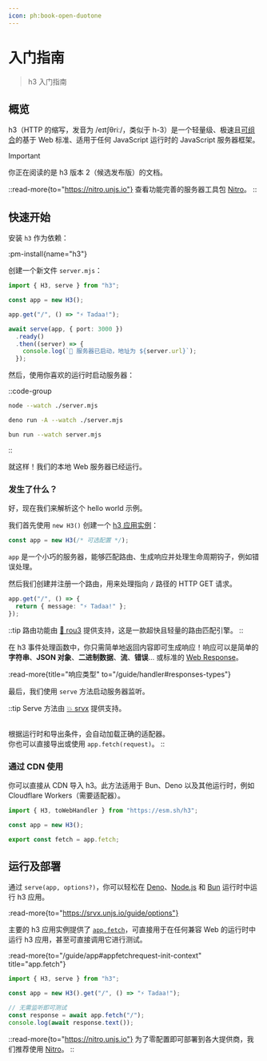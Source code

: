 ```yaml
---
icon: ph:book-open-duotone
---
```


# 入门指南

> h3 入门指南

## 概览

h3（HTTP 的缩写，发音为 /eɪtʃθriː/，类似于 h-3）是一个轻量级、极速且[可组合](/utils)的基于 Web 标准、适用于任何 JavaScript 运行时的 JavaScript 服务器框架。

> [!IMPORTANT]
> 你正在阅读的是 h3 版本 2（候选发布版）的文档。

::read-more{to="https://nitro.unjs.io"}
查看功能完善的服务器工具包 [Nitro](https://nitro.unjs.io)。
::

## 快速开始

安装 `h3` 作为依赖：

:pm-install{name="h3"}

创建一个新文件 `server.mjs`：

```ts [server.mjs]
import { H3, serve } from "h3";

const app = new H3();

app.get("/", () => "⚡️ Tadaa!");

await serve(app, { port: 3000 })
  .ready()
  .then((server) => {
    console.log(`🚀 服务器已启动，地址为 ${server.url}`);
  });
```

然后，使用你喜欢的运行时启动服务器：

::code-group

```bash [node]
node --watch ./server.mjs
```

```bash [deno]
deno run -A --watch ./server.mjs
```

```bash [bun]
bun run --watch server.mjs
```

::

就这样！我们的本地 Web 服务器已经运行。

### 发生了什么？

好，现在我们来解析这个 hello world 示例。

我们首先使用 `new H3()` 创建一个 [h3 应用实例](/guide/app)：

```ts
const app = new H3(/* 可选配置 */);
```

`app` 是一个小巧的服务器，能够匹配路由、生成响应并处理生命周期钩子，例如错误处理。

然后我们创建并注册一个路由，用来处理指向 `/` 路径的 HTTP GET 请求。

```ts
app.get("/", () => {
  return { message: "⚡️ Tadaa!" };
});
```

::tip
路由功能由 [🌳 rou3](https://github.com/unjs/rou3) 提供支持，这是一款超快且轻量的路由匹配引擎。
::

在 h3 事件处理函数中，你只需简单地返回内容即可生成响应！响应可以是简单的 **字符串**、**JSON 对象**、**二进制数据**、**流**、**错误**... 或标准的 [Web Response](https://developer.mozilla.org/en-US/docs/Web/API/Response/Response)。

:read-more{title="响应类型" to="/guide/handler#responses-types"}

最后，我们使用 `serve` 方法启动服务器监听。

::tip
Serve 方法由 [💥 srvx](https://srvx.unjs.io/) 提供支持。

<br> 根据运行时和导出条件，会自动加载正确的适配器。
<br> 你也可以直接导出或使用 `app.fetch(request)`。
::

### 通过 CDN 使用

你可以直接从 CDN 导入 h3。此方法适用于 Bun、Deno 以及其他运行时，例如 Cloudflare Workers（需要适配器）。

```js
import { H3, toWebHandler } from "https://esm.sh/h3";

const app = new H3();

export const fetch = app.fetch;
```

## 运行及部署

通过 `serve(app, options?)`，你可以轻松在 [Deno](https://deno.com/)、[Node.js](https://nodejs.org/) 和 [Bun](https://bun.sh/) 运行时中运行 h3 应用。

:read-more{to="https://srvx.unjs.io/guide/options"}

主要的 h3 应用实例提供了 [`app.fetch`](/guide/app#appfetchrequest-init-context)，可直接用于在任何兼容 Web 的运行时中运行 h3 应用，甚至可直接调用它进行测试。

:read-more{to="/guide/app#appfetchrequest-init-context" title="app.fetch"}

```js [test.mjs]
import { H3, serve } from "h3";

const app = new H3().get("/", () => "⚡️ Tadaa!");

// 无需监听即可测试
const response = await app.fetch("/");
console.log(await response.text());
```

::read-more{to="https://nitro.unjs.io"}
为了零配置即可部署到各大提供商，我们推荐使用 [Nitro](https://nitro.unjs.io)。
::